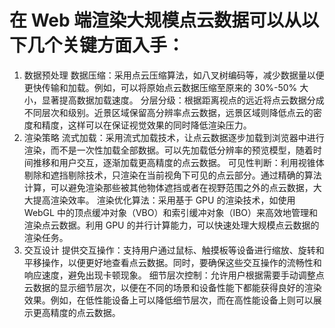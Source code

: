 # 在 Web 端渲染大规模点云数据可以从以下几个关键方面入手：
1. 数据预处理
数据压缩：采用点云压缩算法，如八叉树编码等，减少数据量以便更快传输和加载。例如，可以将原始点云数据压缩至原来的 30%-50% 大小，显著提高数据加载速度。
分层分级：根据距离视点的远近将点云数据分成不同层次和级别。近景区域保留高分辨率点云数据，远景区域则降低点云的密度和精度，这样可以在保证视觉效果的同时降低渲染压力。
2. 渲染策略
流式加载：采用流式加载技术，让点云数据逐步加载到浏览器中进行渲染，而不是一次性加载全部数据。可以先加载低分辨率的预览模型，随着时间推移和用户交互，逐渐加载更高精度的点云数据。
可见性判断：利用视锥体剔除和遮挡剔除技术，只渲染在当前视角下可见的点云部分。通过精确的算法计算，可以避免渲染那些被其他物体遮挡或者在视野范围之外的点云数据，大大提高渲染效率。
渲染优化算法：采用基于 GPU 的渲染技术，如使用 WebGL 中的顶点缓冲对象（VBO）和索引缓冲对象（IBO）来高效地管理和渲染点云数据。利用 GPU 的并行计算能力，可以快速处理大规模点云数据的渲染任务。
3. 交互设计
提供交互操作：支持用户通过鼠标、触摸板等设备进行缩放、旋转和平移操作，以便更好地查看点云数据。同时，要确保这些交互操作的流畅性和响应速度，避免出现卡顿现象。
细节层次控制：允许用户根据需要手动调整点云数据的显示细节层次，以便在不同的场景和设备性能下都能获得良好的渲染效果。例如，在低性能设备上可以降低细节层次，而在高性能设备上则可以展示更高精度的点云数据。